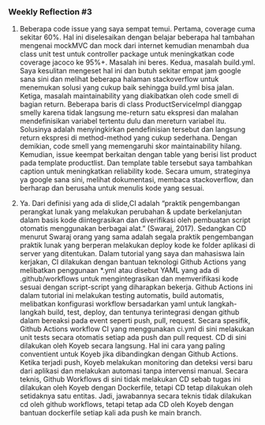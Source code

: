 ### Weekly Reflection #3 
1. Beberapa code issue yang saya sempat temui. Pertama, coverage cuma sekitar 60%. Hal ini diselesaikan dengan belajar beberapa hal tambahan mengenai mockMVC dan mock dari internet kemudian menambah dua class unit test untuk controller package untuk meningkatkan code coverage jacoco ke 95%+. Masalah ini beres. Kedua, masalah build.yml. Saya kesulitan mengeset hal ini dan butuh sekitar empat jam google sana sini dan melihat beberapa halaman stackoverflow untuk menemukan solusi yang cukup baik sehingga build.yml bisa jalan. Ketiga, masalah maintainability yang diakibatkan oleh code smell di bagian return. Beberapa baris di class ProductServiceImpl dianggap smelly karena tidak langsung me-return satu ekspresi dan malahan mendefinisikan variabel tertentu dulu dan mereturn variabel itu. Solusinya adalah menyingkirkan pendefinisian tersebut dan langsung return ekspresi di method-method yang cukup sederhana. Dengan demikian, code smell yang memengaruhi skor maintainability hilang. Kemudian, issue keempat berkaitan dengan table yang berisi list product pada template productlist. Dan template table tersebut saya tambahkan caption untuk meningkatkan reliability kode. Secara umum, strateginya ya google sana sini, melihat dokumentasi, membaca stackoverflow, dan berharap dan berusaha untuk menulis kode yang sesuai.

2. Ya. Dari definisi yang ada di slide,CI adalah “praktik pengembangan perangkat lunak yang melakukan perubahan & update berkelanjutan dalam basis kode diintegrasikan dan diverifikasi oleh  pembuatan script otomatis menggunakan berbagai alat.” (Swaraj, 2017). Sedangkan CD menurut Swaraj orang yang sama adalah segala praktik pengembangan praktik lunak yang berperan melakukan deploy kode ke folder aplikasi di server yang ditentukan. Dalam tutorial yang saya dan mahasiswa lain kerjakan, CI dilakukan dengan bantuan teknologi Github Actions yang melibatkan penggunaan *.yml atau disebut YAML yang ada di .github/workflows untuk mengintegrasikan dan memverifikasi kode sesuai dengan script-script yang diharapkan bekerja. Github Actions ini dalam tutorial ini melakukan testing automatis, build automatis, melibatkan konfigurasi workflow bersadarkan yaml untuk langkah-langkah build, test, deploy, dan tentunya terintegrasi dengan github dalam bereaksi pada event seperti push, pull, request. Secara spesifik, Github Actions workflow CI yang menggunakan ci.yml di sini melakukan unit tests secara otomatis setiap ada push dan pull request. CD di sini dilakukan oleh Koyeb secara langsung. Hal ini cara yang paling conventient untuk Koyeb jika dibandingkan dengan Github Actions. Ketika terjadi push, Koyeb melakukan monitoring dan deteksi versi baru dari aplikasi dan melakukan automasi tanpa intervensi manual. Secara teknis, Github Workflows di sini tidak melakukan CD sebab tugas ini dilakukan oleh Koyeb dengan Dockerfile, tetapi CD tetap dilakukan oleh setidaknya satu entitas. Jadi, jawabannya secara teknis tidak dilakukan cd oleh github workflows, tetapi tetap ada CD oleh Koyeb dengan bantuan dockerfile setiap kali ada push ke main branch. 